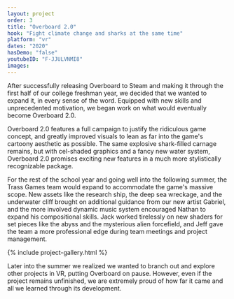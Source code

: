 ```yaml
---
layout: project
order: 3
title: "Overboard 2.0"
hook: "Fight climate change and sharks at the same time"
platform: "vr"
dates: "2020"
hasDemo: "false"
youtubeID: "F-JJULVNMI8"
images:
---
```

After successfully releasing Overboard to Steam and making it through the first half of our college freshman year, we decided that we wanted to expand it, in every sense of the word. Equipped with new skills and unprecedented motivation, we began work on what would eventually become Overboard 2.0.

Overboard 2.0 features a full campaign to justify the ridiculous game concept, and greatly improved visuals to lean as far into the game's cartoony aesthetic as possible. The same explosive shark-filled carnage remains, but with cel-shaded graphics and a fancy new water system, Overboard 2.0 promises exciting new features in a much more stylistically recognizable package.

For the rest of the school year and going well into the following summer, the Trass Games team would expand to accommodate the game's massive scope. New assets like the research ship, the deep sea wreckage, and the underwater cliff brought on additional guidance from our new artist Gabriel, and the more involved dynamic music system encouraged Nathan to expand his compositional skills. Jack worked tirelessly on new shaders for set pieces like the abyss and the mysterious alien forcefield, and Jeff gave the team a more professional edge during team meetings and project management.

{% include project-gallery.html %}

Later into the summer we realized we wanted to branch out and explore other projects in VR, putting Overboard on pause. However, even if the project remains unfinished, we are extremely proud of how far it came and all we learned through its development.
